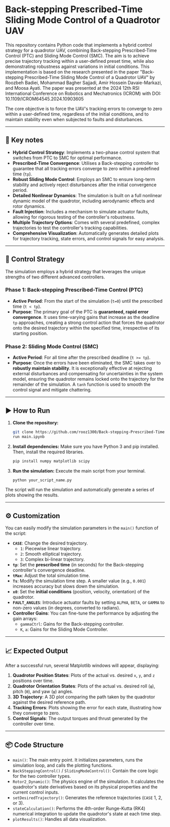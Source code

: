 

#  Back-stepping Prescribed-Time Sliding Mode Control of a Quadrotor UAV

This repository contains Python code that implements a hybrid control strategy for a quadrotor UAV, combining Back-stepping Prescribed-Time Control (PTC) and Sliding Mode Control (SMC). The aim is to achieve precise trajectory tracking within a user-defined preset time, while also demonstrating robustness against variations in initial conditions. This implementation is based on the research presented in the paper "Back-stepping Prescribed-Time Sliding Mode Control of a Quadrotor UAV" by Roozbeh Badiei, Mohammad Bagher Sajjadi, Amir Hossein Davaie-Markazi, and Moosa Ayati. The paper was presented at the 2024 12th RSI International Conference on Robotics and Mechatronics (ICROM) with DOI: 10.1109/ICROM64545.2024.10903605 

The core objective is to force the UAV's tracking errors to converge to zero within a user-defined time, regardless of the initial conditions, and to maintain stability even when subjected to faults and disturbances.

-----

## 🚀 Key notes

  * **Hybrid Control Strategy**: Implements a two-phase control system that switches from PTC to SMC for optimal performance.
  * **Prescribed-Time Convergence**: Utilises a Back-stepping controller to guarantee that all tracking errors converge to zero within a predefined time (`tp`).
  * **Robust Sliding Mode Control**: Employs an SMC to ensure long-term stability and actively reject disturbances after the initial convergence period.
  * **Detailed Nonlinear Dynamics**: The simulation is built on a full nonlinear dynamic model of the quadrotor, including aerodynamic effects and rotor dynamics.
  * **Fault Injection**: Includes a mechanism to simulate actuator faults, allowing for rigorous testing of the controller's robustness.
  * **Multiple Trajectory Options**: Comes with several predefined, complex trajectories to test the controller's tracking capabilities.
  * **Comprehensive Visualization**: Automatically generates detailed plots for trajectory tracking, state errors, and control signals for easy analysis.

-----

## 🔧 Control Strategy 

The simulation employs a hybrid strategy that leverages the unique strengths of two different advanced controllers.

### Phase 1: Back-stepping Prescribed-Time Control (PTC)

  * **Active Period**: From the start of the simulation (`t=0`) until the prescribed time (`t < tp`).
  * **Purpose**: The primary goal of the PTC is **guaranteed, rapid error convergence**. It uses time-varying gains that increase as the deadline `tp` approaches, creating a strong control action that forces the quadrotor onto the desired trajectory within the specified time, irrespective of its starting position.

### Phase 2: Sliding Mode Control (SMC)

  * **Active Period**: For all time after the prescribed deadline (`t >= tp`).
  * **Purpose**: Once the errors have been eliminated, the SMC takes over to **robustly maintain stability**. It is exceptionally effective at rejecting external disturbances and compensating for uncertainties in the system model, ensuring the quadrotor remains locked onto the trajectory for the remainder of the simulation. A `tanh` function is used to smooth the control signal and mitigate chattering.

-----

## ▶️ How to Run

1.  **Clone the repository:**

    ```bash
    git clone https://github.com/rooz1300/Back-stepping-Prescribed-Time-Sliding-Mode-Control-of-a-Quadrotor-UAV
    run main.ipynb
    ```

2.  **Install dependencies:**
    Make sure you have Python 3 and pip installed. Then, install the required libraries.

    ```bash
    pip install numpy matplotlib scipy
    ```

3.  **Run the simulation:**
    Execute the main script from your terminal.

    ```bash
    python your_script_name.py
    ```

The script will run the simulation and automatically generate a series of plots showing the results.

-----

## ⚙️ Customization

You can easily modify the simulation parameters in the `main()` function of the script:

  * **`CASE`**: Change the desired trajectory.
      * `1`: Piecewise linear trajectory.
      * `2`: Smooth elliptical trajectory.
      * `3`: Complex bi-linear trajectory.
  * **`tp`**: Set the **prescribed time** (in seconds) for the Back-stepping controller's convergence deadline.
  * **`tMax`**: Adjust the total simulation time.
  * **`Ts`**: Modify the simulation time step. A smaller value (e.g., `0.001`) increases accuracy but slows down the simulation.
  * **`x0`**: Set the **initial conditions** (position, velocity, orientation) of the quadrotor.
  * **`FAULT_ANGLES`**: Introduce actuator faults by setting `ALPHA`, `BETA`, or `GAMMA` to non-zero values (in degrees, converted to radians).
  * **Controller Gains**: You can fine-tune the performance by adjusting the gain arrays:
      * `gammaCtrl`: Gains for the Back-stepping controller.
      * `K`, `a`: Gains for the Sliding Mode Controller.

-----

## 📈 Expected Output

After a successful run, several Matplotlib windows will appear, displaying:

1.  **Quadrotor Position States**: Plots of the actual vs. desired `x`, `y`, and `z` positions over time.
2.  **Quadrotor Orientation States**: Plots of the actual vs. desired roll (`φ`), pitch (`θ`), and yaw (`ψ`) angles.
3.  **3D Trajectory**: A 3D plot comparing the path taken by the quadrotor against the desired reference path.
4.  **Tracking Errors**: Plots showing the error for each state, illustrating how they converge to zero.
5.  **Control Signals**: The output torques and thrust generated by the controller over time.

-----

## 📦 Code Structure

  * `main()`: The main entry point. It initializes parameters, runs the simulation loop, and calls the plotting functions.
  * `BackSteppingControl()` / `SlidingModeControl()`: Contain the core logic for the two controller types.
  * `Rotor2_Dynamic()`: The physics engine of the simulation. It calculates the quadrotor's state derivatives based on its physical properties and the current control inputs.
  * `setDesiredTrajectory()`: Generates the reference trajectories (`CASE` 1, 2, or 3).
  * `stateCalculation()`: Performs the 4th-order Runge-Kutta (RK4) numerical integration to update the quadrotor's state at each time step.
  * `plotResults()`: Handles all data visualization.
